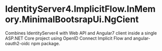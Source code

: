 # IdentityServer4.ImplicitFlow.InMemory.MinimalBootsrapUi.NgCient
Combines IdentityServer4 with Web API and Angular7 client inside a single ASP.NET Core project using OpenID Connect Implicit Flow and angular-oauth2-oidc npm package.
